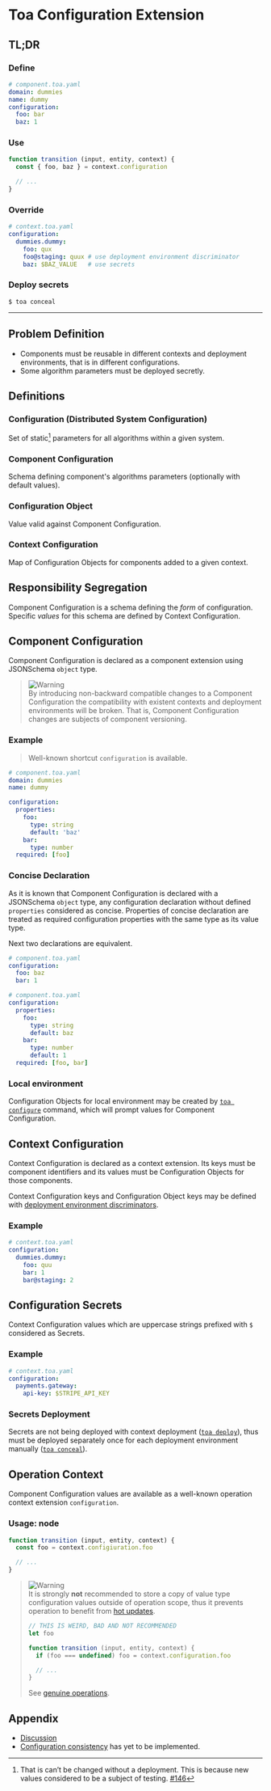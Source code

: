 # Toa Configuration Extension

## TL;DR

### Define

```yaml
# component.toa.yaml
domain: dummies
name: dummy
configuration:
  foo: bar
  baz: 1
```

### Use

```javascript
function transition (input, entity, context) {
  const { foo, baz } = context.configuration

  // ...
}
```

### Override

```yaml
# context.toa.yaml
configuration:
  dummies.dummy:
    foo: qux
    foo@staging: quux # use deployment environment discriminator
    baz: $BAZ_VALUE   # use secrets
```

### Deploy secrets

```shell
$ toa conceal
```

---

## Problem Definition

- Components must be reusable in different contexts and deployment environments,
  that is in different configurations.
- Some algorithm parameters must be deployed secretly.

## Definitions

### Configuration (Distributed System Configuration)

Set of static[^1] parameters for all algorithms within a given system.

### Component Configuration

Schema defining component's algorithms parameters (optionally with default
values).

### Configuration Object

Value valid against Component Configuration.

### Context Configuration

Map of Configuration Objects for components added to a given context.

## Responsibility Segregation

Component Configuration is a schema defining the *form* of configuration.
Specific *values* for this schema are defined by Context Configuration.

## Component Configuration

Component Configuration is declared as a component extension using
JSONSchema `object` type.

> ![Warning](https://img.shields.io/badge/Warning-yellow)<br/>
> By introducing non-backward compatible changes to a Component Configuration
> the compatibility with existent contexts and deployment environments will
> be broken. That is, Component Configuration changes are subjects of component
> versioning.

### Example

> Well-known shortcut `configuration` is available.

```yaml
# component.toa.yaml
domain: dummies
name: dummy

configuration:
  properties:
    foo:
      type: string
      default: 'baz'
    bar:
      type: number
  required: [foo]
```

### Concise Declaration

As it is known that Component Configuration is declared with a
JSONSchema `object` type, any configuration declaration without
defined `properties` considered as concise. Properties of concise declaration
are treated as required configuration properties with the same type as its value
type.

Next two declarations are equivalent.

```yaml
# component.toa.yaml
configuration:
  foo: baz
  bar: 1
```

```yaml
# component.toa.yaml
configuration:
  properties:
    foo:
      type: string
      default: baz
    bar:
      type: number
      default: 1
  required: [foo, bar]
```

### Local environment

Configuration Objects for local environment may be created by [`toa
configure`](../../runtime/cli/readme.md#configure) command, which will
prompt values for Component Configuration.

## Context Configuration

Context Configuration is declared as a context extension. Its keys must be
component identifiers and its values must be Configuration Objects for those
components.

Context Configuration keys and Configuration Object keys may be defined
with [deployment environment discriminators](#).

### Example

```yaml
# context.toa.yaml
configuration:
  dummies.dummy:
    foo: quu
    bar: 1
    bar@staging: 2
```

## Configuration Secrets

Context Configuration values which are uppercase strings prefixed with `$`
considered as Secrets.

### Example

```yaml
# context.toa.yaml
configuration:
  payments.gateway:
    api-key: $STRIPE_API_KEY
```

### Secrets Deployment

Secrets are not being deployed with context
deployment ([`toa deploy`](../../runtime/cli/readme.md#deploy)),
thus must be deployed separately once for each deployment environment
manually ([`toa conceal`](../../runtime/cli/readme.md#conceal)).

## Operation Context

Component Configuration values are available as a well-known operation context
extension `configuration`.

### Usage: node

```javascript
function transition (input, entity, context) {
  const foo = context.configiuration.foo

  // ...
}
```

> ![Warning](https://img.shields.io/badge/Warning-yellow)<br/>
> It is strongly **not** recommended to store a copy of value type configuration
> values outside of operation scope, thus it prevents operation to benefit
> from [hot updates](#).
>
> ```javascript
> // THIS IS WEIRD, BAD AND NOT RECOMMENDED
> let foo
> 
> function transition (input, entity, context) {
>   if (foo === undefined) foo = context.configuration.foo
> 
>   // ...
> }
> ```
> See [genuine operations](#).

## Appendix

- [Discussion](./docs/discussion.md)
- [Configuration consistency](./docs/consistency.md) has yet to be implemented.

[^1]: That is can’t be changed without a deployment. This is because new values
considered to be a subject of
testing. [#146](https://github.com/toa-io/toa/issues/146)

